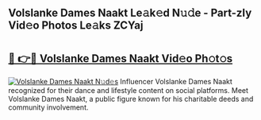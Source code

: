 ## Volslanke Dames Naakt Le𝚊k𝚎d N𝚞𝚍e - Part-zIy Vid𝚎o Photos Le𝚊ks ZCYaj

# <h2><a href="http://fb05a1.evod.top/?m=Volslanke+Dames+Naakt">🔗 👉🔴 Volslanke Dames Naakt Vid𝚎o Ph𝚘t𝚘s</a></h2>

[![Volslanke Dames Naakt N𝚞d𝚎s](https://i.imgur.com/8V9OHl7.gif)](http://fb05a1.evod.top/?m=Volslanke+Dames+Naakt)
Influencer Volslanke Dames Naakt recognized for their dance and lifestyle content on social platforms. Meet Volslanke Dames Naakt, a public figure known for his charitable deeds and community involvement. 
